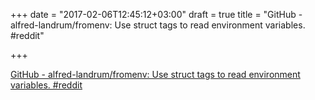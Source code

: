 +++
date = "2017-02-06T12:45:12+03:00"
draft = true
title = "GitHub - alfred-landrum/fromenv: Use struct tags to read environment variables.  #reddit"

+++

<p><a href="https://t.co/oMyvpoUi2R">GitHub - alfred-landrum/fromenv: Use struct tags to read environment variables.  #reddit</a></p>
